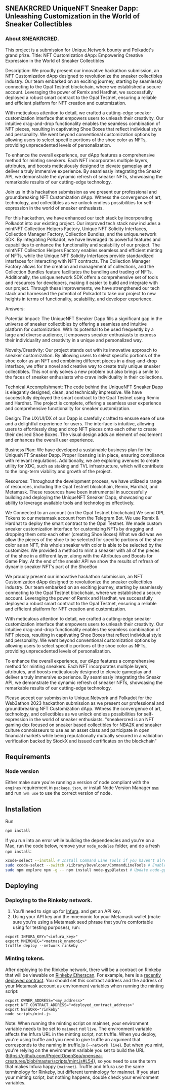 ## SNEAKRCRED UniqueNFT Sneaker Dapp: Unleashing Customization in the World of Sneaker Collectibles

### About SNEAKRCRED.
This project is a submission for Unique.Network bounty and Polkadot's grand prize.
Title: NFT Customization dApp: Empowering Creative Expression in the World of Sneaker Collectibles

Description: We proudly present our innovative hackathon submission, an NFT Customization dApp designed to revolutionize the sneaker collectibles industry. Our team embarked on an exciting journey, starting by seamlessly connecting to the Opal Testnet blockchain, where we established a secure account. Leveraging the power of Remix and Hardhat, we successfully deployed a robust smart contract to the Opal Testnet, ensuring a reliable and efficient platform for NFT creation and customization.

With meticulous attention to detail, we crafted a cutting-edge sneaker customization interface that empowers users to unleash their creativity. Our intuitive drag-and-drop functionality enables the seamless combination of NFT pieces, resulting in captivating Shoe Boxes that reflect individual style and personality. We went beyond conventional customization options by allowing users to select specific portions of the shoe color as NFTs, providing unprecedented levels of personalization.

To enhance the overall experience, our dApp features a comprehensive method for minting sneakers. Each NFT incorporates multiple layers, attributes, and boosts meticulously designed to elevate gameplay and deliver a truly immersive experience. By seamlessly integrating the Sneakr API, we demonstrate the dynamic refresh of sneaker NFTs, showcasing the remarkable results of our cutting-edge technology.

Join us in this hackathon submission as we present our professional and groundbreaking NFT Customization dApp. Witness the convergence of art, technology, and collectibles as we unlock endless possibilities for self-expression in the world of sneaker enthusiasts.

For this hackathon, we have enhanced our tech stack by incorporating Polkadot into our existing project. Our improved tech stack now includes a mintNFT Collection Helpers Factory, Unique NFT Solidity Interfaces, Collection Manager Factory, Collection Bundles, and the unique.network SDK. By integrating Polkadot, we have leveraged its powerful features and capabilities to enhance the functionality and scalability of our project. The mintNFT Collection Helpers Factory enables seamless and efficient minting of NFTs, while the Unique NFT Solidity Interfaces provide standardized interfaces for interacting with NFT contracts. The Collection Manager Factory allows for the creation and management of collections, and the Collection Bundles feature facilitates the bundling and trading of NFTs. Additionally, the unique.network SDK offers a comprehensive set of tools and resources for developers, making it easier to build and integrate with our project. Through these improvements, we have strengthened our tech stack and harnessed the potential of Polkadot to take our project to new heights in terms of functionality, scalability, and developer experience.

Answers: 

Potential Impact: The UniqueNFT Sneaker Dapp fills a significant gap in the universe of sneaker collectibles by offering a seamless and intuitive platform for customization. With its potential to be used frequently by a large and diverse audience, it empowers sneaker enthusiasts to express their individuality and creativity in a unique and personalized way.

Novelty/Creativity: Our project stands out with its innovative approach to sneaker customization. By allowing users to select specific portions of the shoe color as an NFT and combining different pieces in a drag-and-drop interface, we offer a novel and creative way to create truly unique sneaker collectibles. This not only solves a new problem but also brings a smile to the faces of sneaker enthusiasts who crave individuality in their collections.

Technical Accomplishment: The code behind the UniqueNFT Sneaker Dapp is elegantly designed, clean, and technically impressive. We have successfully deployed the smart contract to the Opal Testnet using Remix and Hardhat. The project is complete, offering a seamless user experience and comprehensive functionality for sneaker customization.

Design: The UX/UI/DX of our Dapp is carefully crafted to ensure ease of use and a delightful experience for users. The interface is intuitive, allowing users to effortlessly drag and drop NFT pieces onto each other to create their desired Shoe Boxes. The visual design adds an element of excitement and enhances the overall user experience.

Business Plan: We have developed a sustainable business plan for the UniqueNFT Sneaker Dapp. Proper licensing is in place, ensuring compliance with relevant regulations. Additionally, we are exploring avenues to create utility for XDC, such as staking and TVL infrastructure, which will contribute to the long-term viability and growth of the project.

Resources: Throughout the development process, we have utilized a range of resources, including the Opal Testnet blockchain, Remix, Hardhat, and Metamask. These resources have been instrumental in successfully building and deploying the UniqueNFT Sneaker Dapp, showcasing our ability to leverage available tools and technologies effectively.

We Connected to an account (on the Opal Testnet blockchain)
We send OPL Tokens to our metamask account from the Telegram Bot.
We use Remix & Hardhat to deploy the smart contract to the Opal Testnet.
We made custom sneaker customization interface for customizing NFTs by dragging and dropping them onto each other (creating Shoe Boxes)
What we did was we allow the pieces of the shoe to be selected for specific portions of the shoe color as an NFT, this whole sneaker with color is able to be selected by the customizer. 
We provided a method to mint a sneaker with all of the pieces of the shoe in a different layer, along with the Attributes and Boosts for Game Play. 
At the end of the sneakr API we show the results of refresh of dynamic sneaker NFT’s part of the ShoeBox

We proudly present our innovative hackathon submission, an NFT Customization dApp designed to revolutionize the sneaker collectibles industry. Our team embarked on an exciting journey, starting by seamlessly connecting to the Opal Testnet blockchain, where we established a secure account. Leveraging the power of Remix and Hardhat, we successfully deployed a robust smart contract to the Opal Testnet, ensuring a reliable and efficient platform for NFT creation and customization.

With meticulous attention to detail, we crafted a cutting-edge sneaker customization interface that empowers users to unleash their creativity. Our intuitive drag-and-drop functionality enables the seamless combination of NFT pieces, resulting in captivating Shoe Boxes that reflect individual style and personality. We went beyond conventional customization options by allowing users to select specific portions of the shoe color as NFTs, providing unprecedented levels of personalization.

To enhance the overall experience, our dApp features a comprehensive method for minting sneakers. Each NFT incorporates multiple layers, attributes, and boosts meticulously designed to elevate gameplay and deliver a truly immersive experience. By seamlessly integrating the Sneakr API, we demonstrate the dynamic refresh of sneaker NFTs, showcasing the remarkable results of our cutting-edge technology.

Please accept our submission to Unique.Network and Polkadot for the Web3athon 2023 hackathon submission as we present our professional and groundbreaking NFT Customization dApp. Witness the convergence of art, technology, and collectibles as we unlock endless possibilities for self-expression in the world of sneaker enthusiasts.
"sneakercred is an NFT gaming dex focused on sneaker based collectibles for NBA2K and sneaker culture connoisseurs to use as an asset class and participate in open financial markets while being reputationally mutually secured in a validation verification backed by StockX and issued certificates on the blockchain"

## Requirements

### Node version

Either make sure you're running a version of node compliant with the `engines` requirement in `package.json`, or install Node Version Manager [`nvm`](https://github.com/creationix/nvm) and run `nvm use` to use the correct version of node.

## Installation

Run
```bash
npm install
```

If you run into an error while building the dependencies and you're on a Mac, run the code below, remove your `node_modules` folder, and do a fresh `npm install`:

```bash
xcode-select --install # Install Command Line Tools if you haven't already.
sudo xcode-select --switch /Library/Developer/CommandLineTools # Enable command line tools
sudo npm explore npm -g -- npm install node-gyp@latest # Update node-gyp
```

## Deploying

### Deploying to the Rinkeby network.

1. You'll need to sign up for [Infura](https://infura.io). and get an API key.
2. Using your API key and the mnemonic for your Metamask wallet (make sure you're using a Metamask seed phrase that you're comfortable using for testing purposes), run:

```
export INFURA_KEY="<infura_key>"
export MNEMONIC="<metmask_mnemonic>"
truffle deploy --network rinkeby
```

### Minting tokens.

After deploying to the Rinkeby network, there will be a contract on Rinkeby that will be viewable on [Rinkeby Etherscan](https://rinkeby.etherscan.io). For example, here is a [recently deployed contract](https://rinkeby.etherscan.io/address/0xeba05c5521a3b81e23d15ae9b2d07524bc453561). You should set this contract address and the address of your Metamask account as environment variables when running the minting script:

```
export OWNER_ADDRESS="<my_address>"
export NFT_CONTRACT_ADDRESS="<deployed_contract_address>"
export NETWORK="rinkeby"
node scripts/mint.js
```

Note: When running the minting script on mainnet, your environment variable needs to be set to `mainnet` not `live`.  The environment variable affects the Infura URL in the minting script, not truffle. When you deploy, you're using truffle and you need to give truffle an argument that corresponds to the naming in truffle.js (`--network live`).  But when you mint, you're relying on the environment variable you set to build the URL (https://github.com/ProjectOpenSea/opensea-creatures/blob/master/scripts/mint.js#L54), so you need to use the term that makes Infura happy (`mainnet`).  Truffle and Infura use the same terminology for Rinkeby, but different terminology for mainnet.  If you start your minting script, but nothing happens, double check your environment variables.
